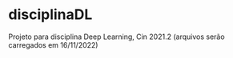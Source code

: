 # disciplinaDL
Projeto para disciplina Deep Learning, Cin 2021.2
(arquivos serão carregados em 16/11/2022)
